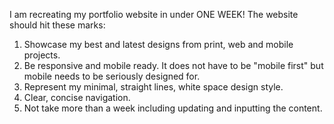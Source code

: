 I am recreating my portfolio website in under ONE WEEK!
The website should hit these marks:

1. Showcase my best and latest designs from print, web and mobile projects.
2. Be responsive and mobile ready. It does not have to be "mobile first" but mobile needs to be seriously designed for.
3. Represent my minimal, straight lines, white space design style.
4. Clear, concise navigation.
5. Not take more than a week including updating and inputting the content.